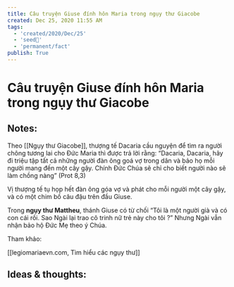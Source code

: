 ```yaml
---
title: Câu truyện Giuse đính hôn Maria trong ngụy thư Giacobe
created: Dec 25, 2020 11:55 AM
tags:
  - 'created/2020/Dec/25'
  - 'seed🥜'
  - 'permanent/fact'
publish: True
---
```

# Câu truyện Giuse đính hôn Maria trong ngụy thư Giacobe

## Notes:
Theo [[Ngụy thư Giacobe]], thượng tế Dacaria cầu nguyện để tìm ra người chông tương lai cho Đức Maria thì được trả lời rằng: “Dacaria, Dacaria, hãy đi triệu tập tất cả những người đàn ông goá vợ trong dân và bảo họ mỗi người mang đến một cây gậy. Chính Đức Chúa sẽ chỉ cho biết người nào sẽ làm chồng nàng” (Prot 8,3)

Vị thượng tế tụ họp hết đàn ông góa vợ và phát cho mỗi người một cây gậy, và có một chim bồ câu đậu trên đầu Giuse.

Trong **ngụy thư Mattheu**, thánh Giuse có từ chối “Tôi là một người già và có con cái rồi. Sao Ngài lại trao cô trinh nữ trẻ này cho tôi ?” Nhưng Ngài vẫn nhận bảo hộ Đức Mẹ theo ý Chúa.

Tham khảo:

[[legiomariaevn.com, Tìm hiểu các ngụy thư]]

## Ideas & thoughts:
